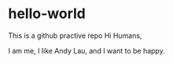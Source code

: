 # hello-world
This is a github practive repo
Hi Humans,

I am me, I like Andy Lau, and I want to be happy. 
